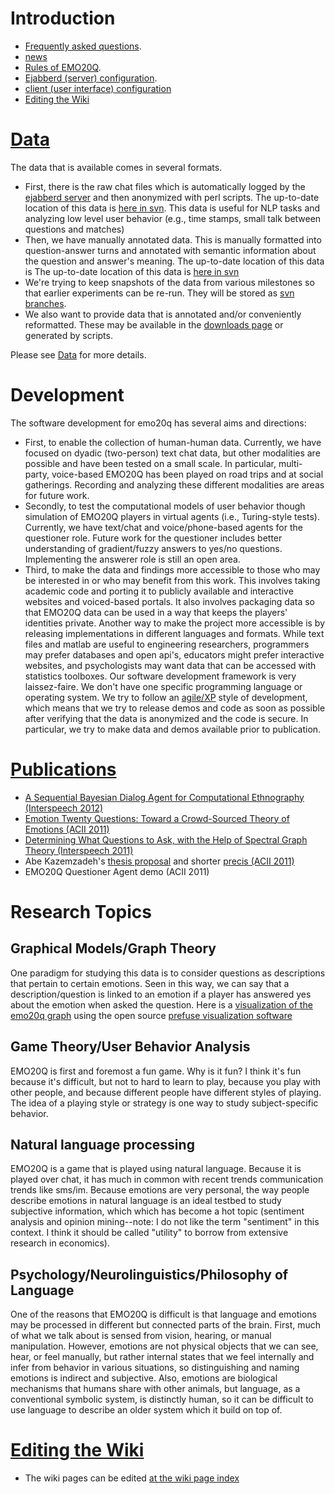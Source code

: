 # Introduction #

  * [Frequently asked questions](FAQ.md).
  * [news](news.md)
  * [Rules of EMO20Q](Rules.md).
  * [Ejabberd (server) configuration](EjabberdConfiguration.md).
  * [client  (user interface) configuration](ClientConfiguration.md)
  * [Editing the Wiki](https://code.google.com/p/emotion-twenty-questions/w/list)

# [Data](Data.md) #

The data that is available comes in several formats.
  * First, there is the raw chat files which is automatically logged by the [ejabberd server](EjabberdConfiguration.md) and then anonymized with perl scripts.  The up-to-date location of this data is [here in svn](https://code.google.com/p/emotion-twenty-questions/source/browse/trunk#trunk%2Fanon_chatlogs).  This data is useful for NLP tasks and analyzing low level user behavior (e.g., time stamps, small talk between questions and matches)
  * Then, we have manually annotated data.  This is manually formatted into question-answer turns and annotated with semantic information about the question and answer's meaning.  The up-to-date location of this data is The up-to-date location of this data is [here in svn](https://code.google.com/p/emotion-twenty-questions/source/browse/trunk#trunk%2Fannotate)
  * We're trying to keep snapshots of the data from various milestones so that earlier experiments can be re-run.  They will be stored as [svn branches](https://code.google.com/p/emotion-twenty-questions/source/browse/branches).
  * We also want to provide data that is annotated and/or conveniently reformatted.  These may be available in the [downloads page](https://code.google.com/p/emotion-twenty-questions/downloads/list) or generated by scripts.

Please see [Data](Data.md) for more details.

# Development #

The software development for emo20q has several aims and directions:
  * First, to enable the collection of human-human data.  Currently, we have focused on dyadic (two-person) text chat data, but other modalities are possible and have been tested on a small scale.  In particular, multi-party, voice-based EMO20Q has been played on road trips and at social gatherings.  Recording and analyzing these different modalities are areas for future work.
  * Secondly, to test the computational models of user behavior though simulation of EMO20Q players in virtual agents (i.e., Turing-style tests).  Currently, we have text/chat and voice/phone-based agents for the questioner role.  Future work for the questioner includes better understanding of gradient/fuzzy answers to yes/no questions. Implementing the answerer role is still an open area.
  * Third, to make the data and findings more accessible to those who may be interested in or who may benefit from this work.  This involves taking academic code and porting it to publicly available and interactive websites and voiced-based portals.  It also involves packaging data so that EMO20Q data can be used in a way that keeps the players' identities private.  Another way to make the project more accessible is by releasing implementations in different languages and formats.  While text files and matlab are useful to engineering researchers, programmers may prefer databases and open api's, educators might prefer interactive websites, and psychologists may want data that can be accessed with statistics toolboxes.
Our software development framework is very laissez-faire.  We don't have one specific programming language or operating system.  We try to follow an [agile/XP](UserStories.md) style of development, which means that we try to release demos and code as soon as possible after verifying that the data is anonymized and the code is secure. In particular, we try to make data and demos available prior to publication.

# [Publications](Publications.md) #

  * [A Sequential Bayesian Dialog Agent for Computational Ethnography (Interspeech 2012)](http://emotion-twenty-questions.googlecode.com/svn/trunk/writing/interspeech2012_sequentialBayesianDialogAgent/emo20q_naive_bayes.pdf)
  * [Emotion Twenty Questions: Toward a Crowd-Sourced Theory of Emotions (ACII 2011)](http://sail.usc.edu/aigaion2/index.php/publications/show/473)
  * [Determining What Questions to Ask, with the Help of Spectral Graph Theory (Interspeech 2011)](http://sail.usc.edu/aigaion2/index.php/publications/show/450)
  * Abe Kazemzadeh's [thesis proposal](http://sail.usc.edu/~kazemzad/proposal_v2.pdf) and shorter [precis (ACII 2011)](http://sail.usc.edu/~kazemzad/precis.pdf)
  * EMO20Q Questioner Agent demo (ACII 2011)

# Research Topics #

## Graphical Models/Graph Theory ##

One paradigm for studying this data is to consider questions as descriptions that pertain to certain emotions.  Seen in this way, we can say that a description/question is linked to an emotion if a player has answered yes about the emotion when asked the question.  Here is a [visualization of the emo20q graph](http://sail.usc.edu/~kazemzad/emo20q/prefuseDemo/) using the open source [prefuse visualization software](http://prefuse.org)

## Game Theory/User Behavior Analysis ##

EMO20Q is first and foremost a fun game.  Why is it fun?  I think it's fun because it's difficult, but not to hard to learn to play, because you play with other people, and because different people have different styles of playing.  The idea of a playing style or strategy is one way to study subject-specific behavior.

## Natural language processing ##

EMO20Q is a game that is played using natural language.  Because it is played over chat, it has much in common with recent trends communication trends like sms/im.  Because emotions are very personal, the way people describe emotions in natural language is an ideal testbed to study subjective information, which which has become a hot topic (sentiment analysis and opinion mining--note: I do not like the term "sentiment" in this context.  I think it should be called "utility" to borrow from extensive research in economics).

## Psychology/Neurolinguistics/Philosophy of Language ##

One of the reasons that EMO20Q is difficult is that language and emotions may be processed in different but connected parts of the brain.  First, much of what we talk about is sensed from vision, hearing, or manual manipulation.  However, emotions are not physical objects that we can see, hear, or feel manually,  but rather internal states that we feel internally and infer from behavior in various situations, so distinguishing and naming emotions is indirect and subjective. Also, emotions are biological mechanisms that humans share with other animals, but language, as a conventional symbolic system, is distinctly human, so it can be difficult to use language to describe an older system which it build on top of.

# [Editing the Wiki](https://code.google.com/p/emotion-twenty-questions/w/list) #

  * The wiki pages can be edited [at the wiki page index](https://code.google.com/p/emotion-twenty-questions/w/list)